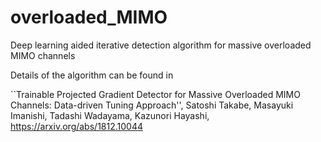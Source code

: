 # overloaded_MIMO
Deep learning aided iterative detection algorithm for massive overloaded MIMO channels

Details of the algorithm can be found in 


``Trainable Projected Gradient Detector for Massive Overloaded MIMO Channels: Data-driven Tuning Approach'',
Satoshi Takabe, Masayuki Imanishi, Tadashi Wadayama, Kazunori Hayashi, https://arxiv.org/abs/1812.10044
